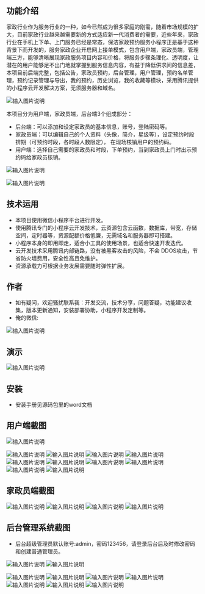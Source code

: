 ## 功能介绍 

 家政行业作为服务行业的一种，如今已然成为很多家庭的刚需，随着市场规模的扩大，目前家政行业越来越需要新的方式适应新一代消费者的需要，近些年来，家政行业在手机上下单、上门服务已经是常态，保洁家政预约服务小程序正是基于这种背景下而开发的，服务家政企业开启网上接单模式，包含用户端，家政员端，管理端三方，能够清晰展现家政服务项目内容和价格，将服务步骤条理化、透明度，让潜在的用户能够足不出门地就掌握到服务信息内容，有益于降低供求间的信息差，本项目前后端完整，包括公告，家政员预约，后台管理，用户管理，预约名单管理，预约记录管理与导出，我的预约，历史浏览，我的收藏等模块，采用腾讯提供的小程序云开发解决方案，无须服务器和域名。

![输入图片说明](demo/%E4%BA%8C%E7%BB%B4%E7%A0%81.png)

本项目分为用户端，家政员端，后台端3个组成部分：
- 后台端：可以添加和设定家政员的基本信息，账号，登陆密码等。
- 家政员端：可以编辑自己的个人资料（头像，简介，星级等），设定预约时段排期（可预约时段，各时段人数限定）， 在现场核销用户的预约码。
- 用户端：选择自己需要的家政员和时段，下单预约，当到家政员上门时出示预约码给家政员核销。

![输入图片说明](demo/145b9f66c756d55ed658a7069dece36.png)

![输入图片说明](demo/%E5%AE%B6%E6%94%BF%E4%B8%8A%E9%97%A8%20(2).jpg)

## 技术运用
- 本项目使用微信小程序平台进行开发。
- 使用腾讯专门的小程序云开发技术，云资源包含云函数，数据库，带宽，存储空间，定时器等，资源配额价格低廉，无需域名和服务器即可搭建。
- 小程序本身的即用即走，适合小工具的使用场景，也适合快速开发迭代。
- 云开发技术采用腾讯内部链路，没有被黑客攻击的风险，不会 DDOS攻击，节省防火墙费用，安全性高且免维护。
- 资源承载力可根据业务发展需要随时弹性扩展。  



## 作者
- 如有疑问，欢迎骚扰联系我：开发交流，技术分享，问题答疑，功能建议收集，版本更新通知，安装部署协助，小程序开发定制等。
- 俺的微信: 
 
![输入图片说明](demo/5.png)


## 演示 
 ![输入图片说明](demo/%E4%BA%8C%E7%BB%B4%E7%A0%81.png)

## 安装

- 安装手册见源码包里的word文档




## 用户端截图
![输入图片说明](demo/1%E9%A6%96%E9%A1%B5.png)

![输入图片说明](demo/2%E5%AE%B6%E6%94%BF%E5%88%97%E8%A1%A8.png)
![输入图片说明](demo/3%E5%AE%B6%E6%94%BF%E5%91%98%E8%AF%A6%E6%83%85.png)
![输入图片说明](demo/4%E5%AE%B6%E6%94%BF%E9%A2%84%E7%BA%A6.png)
![输入图片说明](demo/5%E5%A1%AB%E5%86%99%E9%A2%84%E7%BA%A6%E4%BF%A1%E6%81%AF.png)
 ![输入图片说明](demo/6%E9%A2%84%E7%BA%A6%E6%97%A5%E5%8E%86.png)
![输入图片说明](demo/7%E6%88%91%E7%9A%84.png)
![输入图片说明](demo/8%E6%88%91%E7%9A%84%E9%A2%84%E7%BA%A6%E8%AE%B0%E5%BD%95.png)
![输入图片说明](demo/9%E6%88%91%E7%9A%84%E9%A2%84%E7%BA%A6%E4%BF%A1%E6%81%AF.png)
![输入图片说明](demo/10%E5%85%AC%E5%91%8A.png)
![输入图片说明](demo/21%E5%AE%B6%E6%94%BF-%E7%AD%9B%E9%80%89.png)

## 家政员端截图
![输入图片说明](demo/50%E5%AE%B6%E6%94%BF%E5%91%98-%E7%99%BB%E9%99%86.png)
![输入图片说明](demo/51%E5%AE%B6%E6%94%BF%E5%91%98-%E9%A6%96%E9%A1%B5.png)
![输入图片说明](demo/52%E5%AE%B6%E6%94%BF%E5%91%98-%E8%AE%BE%E5%AE%9A.png)
![输入图片说明](demo/53%E5%AE%B6%E6%94%BF%E5%91%98-%E5%90%8D%E5%8D%95.png)


## 后台管理系统截图 
- 后台超级管理员默认账号:admin，密码123456，请登录后台后及时修改密码和创建普通管理员。


![输入图片说明](demo/90%E5%90%8E%E5%8F%B0%E9%A6%96%E9%A1%B5.png)
![输入图片说明](demo/91%E5%90%8E%E5%8F%B0-%E5%AE%B6%E6%94%BF%E5%91%98%E7%AE%A1%E7%90%86.png)

![输入图片说明](demo/93%E5%90%8E%E5%8F%B0-%E5%AE%B6%E6%94%BF%E8%AE%BE%E5%AE%9A.png)
![输入图片说明](demo/94%E5%90%8E%E5%8F%B0-%E5%AE%B6%E6%94%BF%E5%91%98%E8%AE%BE%E5%AE%9A2.png)
![输入图片说明](demo/95%E5%90%8E%E5%8F%B0-%E9%A2%84%E7%BA%A6%E6%97%B6%E6%AE%B5.png)
![输入图片说明](demo/96%E5%90%8E%E5%8F%B0-%E5%AE%B6%E6%94%BF%E5%91%98%E7%AE%A1%E7%90%86.png)
![输入图片说明](demo/96%E5%90%8E%E5%8F%B0-%E5%AE%B6%E6%94%BF%E5%91%98%E7%AE%A1%E7%90%862.png)
![输入图片说明](demo/97%E5%90%8E%E5%8F%B0-%E5%85%AC%E5%91%8A%E7%AE%A1%E7%90%86.png)
![输入图片说明](demo/911%E5%90%8E%E5%8F%B0-%E5%AE%B6%E6%94%BF%E5%91%98-%E9%A2%84%E7%BA%A6%E8%AE%B0%E5%BD%95.png)




